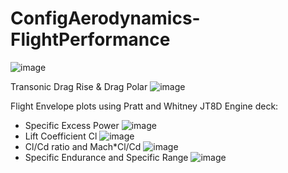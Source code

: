 # ConfigAerodynamics-FlightPerformance

![image](https://user-images.githubusercontent.com/103686807/163476728-9b44709e-21e8-41d5-8545-79a24a2d3d41.png)

Transonic Drag Rise & Drag Polar
![image](https://user-images.githubusercontent.com/103686807/163477435-fc6ac33e-48be-489b-b7f8-0899404e4d71.png)

Flight Envelope plots using Pratt and Whitney JT8D Engine deck:
- Specific Excess Power
![image](https://user-images.githubusercontent.com/103686807/163477740-0aac5f1c-a8e8-43d0-b7b8-86668762670b.png)
- Lift Coefficient Cl
![image](https://user-images.githubusercontent.com/103686807/163478021-a66b24fd-481f-4a16-bacb-51b73b7f6a05.png)
- Cl/Cd ratio and Mach*Cl/Cd 
![image](https://user-images.githubusercontent.com/103686807/163478374-c62f9d72-2690-49ed-a261-06820a389fd7.png)
- Specific Endurance and Specific Range
![image](https://user-images.githubusercontent.com/103686807/163479156-8f347d50-9e54-4a4d-be87-de2dd05977b5.png)

